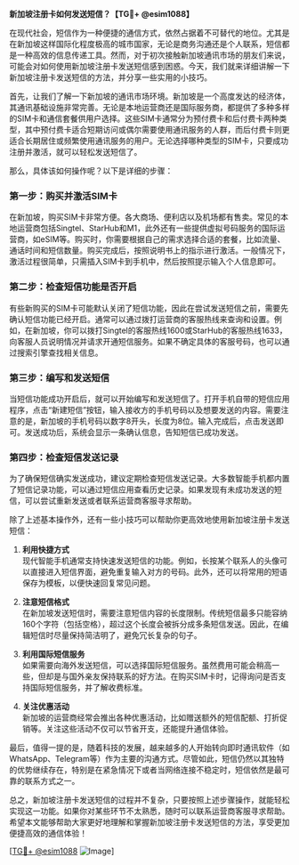 **新加坡注册卡如何发送短信？【TG💪+ @esim1088】**

在现代社会，短信作为一种便捷的通信方式，依然占据着不可替代的地位。尤其是在新加坡这样国际化程度极高的城市国家，无论是商务沟通还是个人联系，短信都是一种高效的信息传递工具。然而，对于初次接触新加坡通讯市场的朋友们来说，可能会对如何使用新加坡注册卡发送短信感到困惑。今天，我们就来详细讲解一下新加坡注册卡发送短信的方法，并分享一些实用的小技巧。

首先，让我们了解一下新加坡的通讯市场环境。新加坡是一个高度发达的经济体，其通讯基础设施非常完善。无论是本地运营商还是国际服务商，都提供了多种多样的SIM卡和通信套餐供用户选择。这些SIM卡通常分为预付费卡和后付费卡两种类型，其中预付费卡适合短期访问或偶尔需要使用通讯服务的人群，而后付费卡则更适合长期居住或频繁使用通讯服务的用户。无论选择哪种类型的SIM卡，只要成功注册并激活，就可以轻松发送短信了。

那么，具体该如何操作呢？以下是详细的步骤：

### **第一步：购买并激活SIM卡**
在新加坡，购买SIM卡非常方便。各大商场、便利店以及机场都有售卖。常见的本地运营商包括Singtel、StarHub和M1，此外还有一些提供虚拟号码服务的国际运营商，如eSIM等。购买时，你需要根据自己的需求选择合适的套餐，比如流量、通话时间和短信数量。购买完成后，按照说明书上的指示进行激活。一般情况下，激活过程很简单，只需插入SIM卡到手机中，然后按照提示输入个人信息即可。

### **第二步：检查短信功能是否开启**
有些新购买的SIM卡可能默认关闭了短信功能，因此在尝试发送短信之前，需要先确认短信功能已经开启。通常可以通过拨打运营商的客服热线来查询和设置。例如，在新加坡，你可以拨打Singtel的客服热线1600或StarHub的客服热线1633，向客服人员说明情况并请求开通短信服务。如果不确定具体的客服号码，也可以通过搜索引擎查找相关信息。

### **第三步：编写和发送短信**
当短信功能成功开启后，就可以开始编写和发送短信了。打开手机自带的短信应用程序，点击“新建短信”按钮，输入接收方的手机号码以及想要发送的内容。需要注意的是，新加坡的手机号码以数字8开头，长度为8位。输入完成后，点击发送即可。发送成功后，系统会显示一条确认信息，告知短信已成功发送。

### **第四步：检查短信发送记录**
为了确保短信确实发送成功，建议定期检查短信发送记录。大多数智能手机都内置了短信记录功能，可以通过短信应用查看历史记录。如果发现有未成功发送的短信，可以尝试重新发送或者联系运营商客服寻求帮助。

除了上述基本操作外，还有一些小技巧可以帮助你更高效地使用新加坡注册卡发送短信：

1. **利用快捷方式**  
   现代智能手机通常支持快速发送短信的功能。例如，长按某个联系人的头像可以直接进入短信界面，避免重复输入对方的号码。此外，还可以将常用的短语保存为模板，以便快速回复常见问题。

2. **注意短信格式**  
   在新加坡发送短信时，需要注意短信内容的长度限制。传统短信最多只能容纳160个字符（包括空格），超过这个长度会被拆分成多条短信发送。因此，在编辑短信时尽量保持简洁明了，避免冗长复杂的句子。

3. **利用国际短信服务**  
   如果需要向海外发送短信，可以选择国际短信服务。虽然费用可能会稍高一些，但却是与国外亲友保持联系的好方法。在购买SIM卡时，记得询问是否支持国际短信服务，并了解收费标准。

4. **关注优惠活动**  
   新加坡的运营商经常会推出各种优惠活动，比如赠送额外的短信配额、打折促销等。关注这些活动不仅可以节省开支，还能提升通信体验。

最后，值得一提的是，随着科技的发展，越来越多的人开始转向即时通讯软件（如WhatsApp、Telegram等）作为主要的沟通方式。尽管如此，短信仍然以其独特的优势继续存在，特别是在紧急情况下或者当网络连接不稳定时，短信依然是最可靠的联系方式之一。

总之，新加坡注册卡发送短信的过程并不复杂，只要按照上述步骤操作，就能轻松实现这一功能。如果你对某些环节不太熟悉，随时可以联系运营商客服寻求帮助。希望本文能够帮助大家更好地理解和掌握新加坡注册卡发送短信的方法，享受更加便捷高效的通信体验！

[[TG💪+ @esim1088](https://t.me/s/esim1088) ![Image](https://i.postimg.cc/4NQfJmqS/Snipaste-2025-05-13-00-14-12.png)]